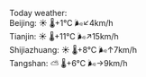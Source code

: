Today weather:  
Beijing: ☀️   🌡️+1°C 🌬️↙4km/h  
Tianjin: ☀️   🌡️+11°C 🌬️↗15km/h  
Shijiazhuang: ☀️   🌡️+8°C 🌬️↑7km/h  
Tangshan: ⛅️  🌡️+6°C 🌬️→9km/h  
